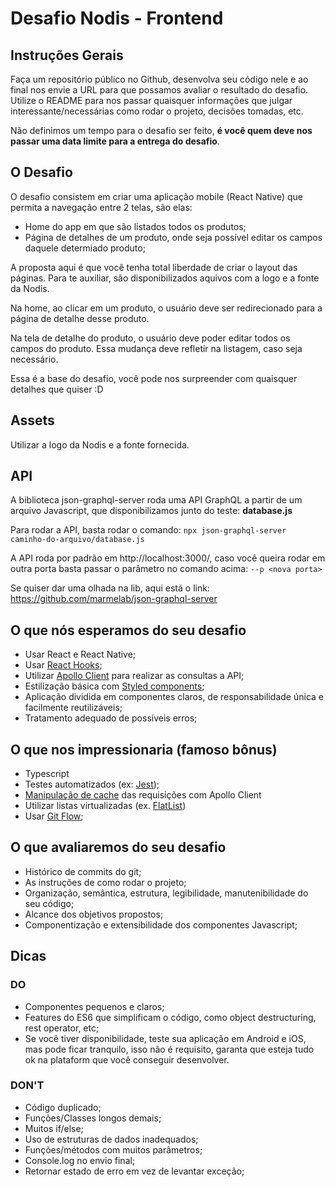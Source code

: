 # Desafio Nodis - Frontend

## Instruções Gerais

Faça um repositório público no Github, desenvolva seu código nele e ao final nos envie a URL para que possamos avaliar o resultado do desafio. Utilize o README para nos passar quaisquer informações que julgar interessante/necessárias como rodar o projeto, decisões tomadas, etc.

Não definimos um tempo para o desafio ser feito, **é você quem deve nos passar uma data limite para a entrega do desafio**.

## O Desafio

O desafio consistem em criar uma aplicação mobile (React Native) que permita a navegação entre 2 telas, são elas:

- Home do app em que são listados todos os produtos;
- Página de detalhes de um produto, onde seja possível editar os campos daquele determiado produto;

A proposta aqui é que você tenha total liberdade de criar o layout das páginas. Para te auxiliar, são disponibilizados aquivos com a logo e a fonte da Nodis.

Na home, ao clicar em um produto, o usuário deve ser redirecionado para a página de detalhe desse produto.

Na tela de detalhe do produto, o usuário deve poder editar todos os campos do produto. Essa mudança deve refletir na listagem, caso seja necessário.

Essa é a base do desafio, você pode nos surpreender com quaisquer detalhes que quiser :D

## Assets

Utilizar a logo da Nodis e a fonte fornecida.

## API

A biblioteca json-graphql-server roda uma API GraphQL a partir de um arquivo Javascript, que disponibilizamos junto do teste: **database.js**

Para rodar a API, basta rodar o comando: `npx json-graphql-server caminho-do-arquivo/database.js`

A API roda por padrão em http://localhost:3000/, caso você queira rodar em outra porta basta passar o parâmetro no comando acima: `--p <nova porta>`

Se quiser dar uma olhada na lib, aqui está o link: https://github.com/marmelab/json-graphql-server

## O que nós esperamos do seu desafio

- Usar React e React Native;
- Usar [React Hooks](https://pt-br.reactjs.org/docs/hooks-intro.html);
- Utilizar [Apollo Client](https://www.apollographql.com/docs/react/) para realizar as consultas a API;
- Estilização básica com [Styled components](https://styled-components.com/);
- Aplicação dividida em componentes claros, de responsabilidade única e facilmente reutilizáveis;
- Tratamento adequado de possíveis erros;

## O que nos impressionaria (famoso bônus)

- Typescript
- Testes automatizados (ex: [Jest](https://jestjs.io/docs/en/tutorial-react-native));
- [Manipulação de cache](https://www.apollographql.com/docs/react/caching/cache-interaction/) das requisições com Apollo Client
- Utilizar listas virtualizadas (ex. [FlatList](https://reactnative.dev/docs/flatlist))
- Usar [Git Flow](https://www.atlassian.com/git/tutorials/comparing-workflows/gitflow-workflow);

## O que avaliaremos do seu desafio

- Histórico de commits do git;
- As instruções de como rodar o projeto;
- Organização, semântica, estrutura, legibilidade, manutenibilidade do seu código;
- Alcance dos objetivos propostos;
- Componentização e extensibilidade dos componentes Javascript;

## Dicas

### DO

- Componentes pequenos e claros;
- Features do ES6 que simplificam o código, como object destructuring, rest operator, etc;
- Se você tiver disponibilidade, teste sua aplicação em Android e iOS, mas pode ficar tranquilo, isso não é requisito, garanta que esteja tudo ok na plataform que você conseguir desenvolver.

### DON'T

- Código duplicado;
- Funções/Classes longos demais;
- Muitos if/else;
- Uso de estruturas de dados inadequados;
- Funções/métodos com muitos parâmetros;
- Console.log no envio final;
- Retornar estado de erro em vez de levantar exceção;
